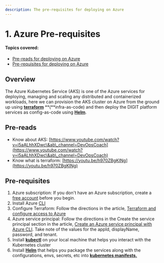 ```yaml
---
description: The pre-requisites for deploying on Azure
---
```


# 1. Azure Pre-requisites

#### Topics covered:

* [Pre-reads for deploying on Azure](1.-azure-pre-requisites.md#pre-read)
* [Pre-requisites for deploying on Azure](1.-azure-pre-requisites.md#pre-requisites)

## Overview

The Azure Kubernetes Service (AKS) is one of the Azure services for deploying, managing and scaling any distributed and containerized workloads, here we can provision the AKS cluster on Azure from the ground up using [**terraform**](https://www.terraform.io/intro/index.html) **(**infra-as-code) and then deploy the DIGIT platform services as config-as-code using [**Helm**](https://helm.sh/docs/).

## Pre-reads <a href="#pre-read" id="pre-read"></a>

* Know about AKS: [https://www.youtube.com/watch?v=i5aALhhXDwc\&ab\_channel=DevOpsCoach](https://www.youtube.com/watch?v=i5aALhhXDwc\&ab\_channel=DevOpsCoach)​
* Know what is terraform: [https://youtu.be/h970ZBgKINg](https://youtu.be/h970ZBgKINg)

## **Pre-requisites**​

1. Azure subscription: If you don't have an Azure subscription, create a [free account](https://azure.microsoft.com/free/?ref=microsoft.com\&utm\_source=microsoft.com\&utm\_medium=docs\&utm\_campaign=visualstudio) before you begin.
2. Install Azure [CLI](https://docs.microsoft.com/en-us/cli/azure/install-azure-cli)
3. Configure Terraform: Follow the directions in the article, [Terraform and configure access to Azure](https://docs.microsoft.com/en-us/azure/developer/terraform/get-started-cloud-shell)
4. Azure service principal: Follow the directions in the Create the service principal section in the article, [Create an Azure service principal with Azure CLI](https://docs.microsoft.com/en-us/cli/azure/create-an-azure-service-principal-azure-cli?view=azure-cli-latest). Take note of the values for the appId, displayName, password, and tenant.
5. Install [**kubectl**](https://kubernetes.io/docs/tasks/tools/) on your local machine that helps you interact with the Kubernetes cluster
6. Install [**Helm**](https://helm.sh/docs/intro/install/) that helps you package the services along with the configurations, envs, secrets, etc into [**kubernetes manifests.**](https://devspace.cloud/docs/cli/deployment/kubernetes-manifests/what-are-manifests)
